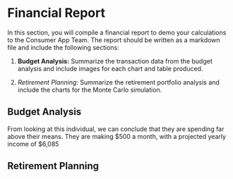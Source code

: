 # Financial Report

In this section, you will compile a financial report to demo your calculations to the Consumer App Team. The report should be written as a markdown file and include the following sections:

1. **Budget Analysis:** Summarize the transaction data from the budget analysis and include images for each chart and table produced.

2. *Retirement Planning:* Summarize the retirement portfolio analysis and include the charts for the Monte Carlo simulation.

## **Budget Analysis**

From looking at this individual, we can conclude that they are spending far above their means. They are making $500 a month, with a projected yearly income of $6,085



## **Retirement Planning**





